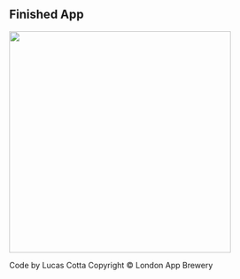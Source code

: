 ## Finished App
<img src="https://github.com/londonappbrewery/Images/blob/master/Xylophone.png" width="400">

Code by Lucas Cotta
Copyright © London App Brewery
